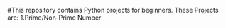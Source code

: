 #This repository contains Python projects for beginners.
These Projects are:
1.Prime/Non-Prime Number
